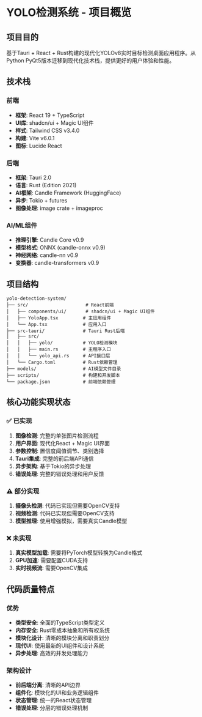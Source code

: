 # YOLO检测系统 - 项目概览

## 项目目的
基于Tauri + React + Rust构建的现代化YOLOv8实时目标检测桌面应用程序。从Python PyQt5版本迁移到现代化技术栈，提供更好的用户体验和性能。

## 技术栈

### 前端
- **框架**: React 19 + TypeScript
- **UI库**: shadcn/ui + Magic UI组件
- **样式**: Tailwind CSS v3.4.0
- **构建**: Vite v6.0.1
- **图标**: Lucide React

### 后端  
- **框架**: Tauri 2.0
- **语言**: Rust (Edition 2021)
- **AI框架**: Candle Framework (HuggingFace)
- **异步**: Tokio + futures
- **图像处理**: image crate + imageproc

### AI/ML组件
- **推理引擎**: Candle Core v0.9
- **模型格式**: ONNX (candle-onnx v0.9)
- **神经网络**: candle-nn v0.9
- **变换器**: candle-transformers v0.9

## 项目结构
```
yolo-detection-system/
├── src/                     # React前端
│   ├── components/ui/       # shadcn/ui + Magic UI组件
│   ├── YoloApp.tsx         # 主应用组件
│   └── App.tsx             # 应用入口
├── src-tauri/              # Tauri Rust后端
│   ├── src/
│   │   ├── yolo/           # YOLO检测模块
│   │   ├── main.rs         # 主程序入口
│   │   └── yolo_api.rs     # API接口层
│   └── Cargo.toml          # Rust依赖管理
├── models/                 # AI模型文件目录
├── scripts/                # 构建和开发脚本
└── package.json            # 前端依赖管理
```

## 核心功能实现状态

### ✅ 已实现
1. **图像检测**: 完整的单张图片检测流程
2. **用户界面**: 现代化React + Magic UI界面
3. **参数控制**: 置信度阈值调节、类别选择
4. **Tauri集成**: 完整的前后端API通信
5. **异步架构**: 基于Tokio的异步处理
6. **错误处理**: 完整的错误处理和用户反馈

### ⚠️ 部分实现
1. **摄像头检测**: 代码已实现但需要OpenCV支持
2. **视频检测**: 代码已实现但需要OpenCV支持
3. **模型推理**: 使用增强模拟，需要真实Candle模型

### ❌ 未实现
1. **真实模型加载**: 需要将PyTorch模型转换为Candle格式
2. **GPU加速**: 需要配置CUDA支持
3. **实时视频流**: 需要OpenCV集成

## 代码质量特点

### 优势
- **类型安全**: 全面的TypeScript类型定义
- **内存安全**: Rust零成本抽象和所有权系统
- **模块化设计**: 清晰的模块分离和职责划分
- **现代UI**: 使用最新的UI组件和设计系统
- **异步处理**: 高效的并发处理能力

### 架构设计
- **前后端分离**: 清晰的API边界
- **组件化**: 模块化的UI和业务逻辑组件
- **状态管理**: 统一的React状态管理
- **错误处理**: 分层的错误处理机制